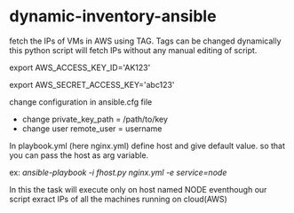 # dynamic-inventory-ansible
fetch the IPs of VMs in AWS using TAG. Tags can be changed dynamically this python script will fetch IPs without any manual editing of script.

export AWS_ACCESS_KEY_ID='AK123'

export AWS_SECRET_ACCESS_KEY='abc123'

change configuration in ansible.cfg file
* change private_key_path = /path/to/key
* change user remote_user = username

In playbook.yml (here nginx.yml)
define host and give default value. so that you can pass the host as arg variable.

ex: *ansible-playbook -i fhost.py nginx.yml -e service=node*

In this the task will execute only on host named NODE eventhough our script exract IPs of all the machines running on cloud(AWS)


